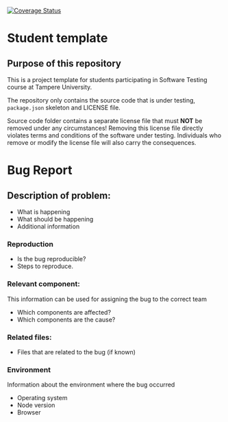 [![Coverage Status](https://coveralls.io/repos/github/saippua/COMP.SE.200-Assignment/badge.svg?branch=main)](https://coveralls.io/github/saippua/COMP.SE.200-Assignment?branch=main)

# Student template

## Purpose of this repository

This is a project template for students participating in Software Testing course
at Tampere University.

The repository only contains the source code that is under testing, `package.json` skeleton
and LICENSE file.

Source code folder contains a separate license file that must **NOT** be removed under any circumstances!
Removing this license file directly violates terms and conditions of the software under testing.
Individuals who remove or modify the license file will also carry the consequences.

# Bug Report
## Description of problem:
- What is happening
- What should be happening
- Additional information
 
### Reproduction
- Is the bug reproducible?
- Steps to reproduce.
 
### Relevant component:
This information can be used for assigning the bug to the correct team
- Which components are affected?
- Which components are the cause?
 
### Related files:
- Files that are related to the bug (if known)
 
### Environment
Information about the environment where the bug occurred
- Operating system
- Node version
- Browser
